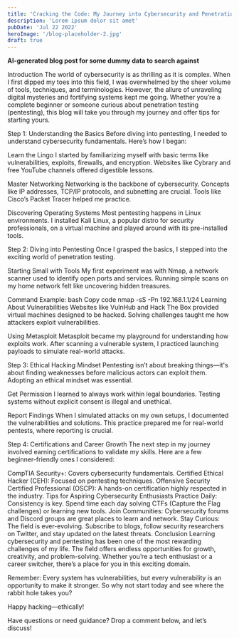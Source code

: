 ```yaml
---
title: 'Cracking the Code: My Journey into Cybersecurity and Penetration Testing'
description: 'Lorem ipsum dolor sit amet'
pubDate: 'Jul 22 2022'
heroImage: '/blog-placeholder-2.jpg'
draft: true
---
```


**AI-generated blog post for some dummy data to search against**

Introduction
The world of cybersecurity is as thrilling as it is complex. When I first dipped my toes into this field, I was overwhelmed by the sheer volume of tools, techniques, and terminologies. However, the allure of unraveling digital mysteries and fortifying systems kept me going. Whether you’re a complete beginner or someone curious about penetration testing (pentesting), this blog will take you through my journey and offer tips for starting yours.

Step 1: Understanding the Basics
Before diving into pentesting, I needed to understand cybersecurity fundamentals. Here’s how I began:

Learn the Lingo
I started by familiarizing myself with basic terms like vulnerabilities, exploits, firewalls, and encryption. Websites like Cybrary and free YouTube channels offered digestible lessons.

Master Networking
Networking is the backbone of cybersecurity. Concepts like IP addresses, TCP/IP protocols, and subnetting are crucial. Tools like Cisco’s Packet Tracer helped me practice.

Discovering Operating Systems
Most pentesting happens in Linux environments. I installed Kali Linux, a popular distro for security professionals, on a virtual machine and played around with its pre-installed tools.

Step 2: Diving into Pentesting
Once I grasped the basics, I stepped into the exciting world of penetration testing.

Starting Small with Tools
My first experiment was with Nmap, a network scanner used to identify open ports and services. Running simple scans on my home network felt like uncovering hidden treasures.

Command Example:
bash
Copy code
nmap -sS -Pn 192.168.1.1/24
Learning About Vulnerabilities
Websites like VulnHub and Hack The Box provided virtual machines designed to be hacked. Solving challenges taught me how attackers exploit vulnerabilities.

Using Metasploit
Metasploit became my playground for understanding how exploits work. After scanning a vulnerable system, I practiced launching payloads to simulate real-world attacks.

Step 3: Ethical Hacking Mindset
Pentesting isn’t about breaking things—it's about finding weaknesses before malicious actors can exploit them. Adopting an ethical mindset was essential.

Get Permission
I learned to always work within legal boundaries. Testing systems without explicit consent is illegal and unethical.

Report Findings
When I simulated attacks on my own setups, I documented the vulnerabilities and solutions. This practice prepared me for real-world pentests, where reporting is crucial.

Step 4: Certifications and Career Growth
The next step in my journey involved earning certifications to validate my skills. Here are a few beginner-friendly ones I considered:

CompTIA Security+: Covers cybersecurity fundamentals.
Certified Ethical Hacker (CEH): Focused on pentesting techniques.
Offensive Security Certified Professional (OSCP): A hands-on certification highly respected in the industry.
Tips for Aspiring Cybersecurity Enthusiasts
Practice Daily: Consistency is key. Spend time each day solving CTFs (Capture the Flag challenges) or learning new tools.
Join Communities: Cybersecurity forums and Discord groups are great places to learn and network.
Stay Curious: The field is ever-evolving. Subscribe to blogs, follow security researchers on Twitter, and stay updated on the latest threats.
Conclusion
Learning cybersecurity and pentesting has been one of the most rewarding challenges of my life. The field offers endless opportunities for growth, creativity, and problem-solving. Whether you’re a tech enthusiast or a career switcher, there’s a place for you in this exciting domain.

Remember: Every system has vulnerabilities, but every vulnerability is an opportunity to make it stronger. So why not start today and see where the rabbit hole takes you?

Happy hacking—ethically!

Have questions or need guidance? Drop a comment below, and let’s discuss!
